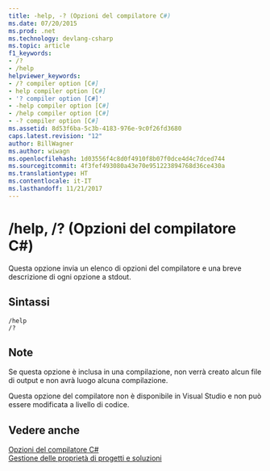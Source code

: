 ```yaml
---
title: -help, -? (Opzioni del compilatore C#)
ms.date: 07/20/2015
ms.prod: .net
ms.technology: devlang-csharp
ms.topic: article
f1_keywords:
- /?
- /help
helpviewer_keywords:
- /? compiler option [C#]
- help compiler option [C#]
- '? compiler option [C#]'
- -help compiler option [C#]
- /help compiler option [C#]
- -? compiler option [C#]
ms.assetid: 8d53f6ba-5c3b-4183-976e-9c0f26fd3680
caps.latest.revision: "12"
author: BillWagner
ms.author: wiwagn
ms.openlocfilehash: 1d03556f4c8d0f4910f8b07f0dce4d4c7dced744
ms.sourcegitcommit: 4f3fef493080a43e70e951223894768d36ce430a
ms.translationtype: HT
ms.contentlocale: it-IT
ms.lasthandoff: 11/21/2017
---
```

# <a name="help--c-compiler-options"></a>/help, /? (Opzioni del compilatore C#)
Questa opzione invia un elenco di opzioni del compilatore e una breve descrizione di ogni opzione a stdout.  
  
## <a name="syntax"></a>Sintassi  
  
```console  
/help  
/?  
```  
  
## <a name="remarks"></a>Note  
 Se questa opzione è inclusa in una compilazione, non verrà creato alcun file di output e non avrà luogo alcuna compilazione.  
  
 Questa opzione del compilatore non è disponibile in Visual Studio e non può essere modificata a livello di codice.  
  
## <a name="see-also"></a>Vedere anche  
 [Opzioni del compilatore C#](../../../csharp/language-reference/compiler-options/index.md)  
 [Gestione delle proprietà di progetti e soluzioni](/visualstudio/ide/managing-project-and-solution-properties)
